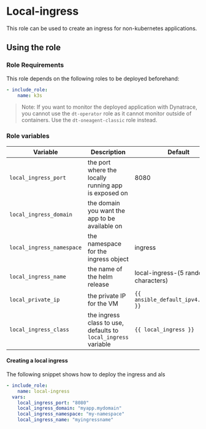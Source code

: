 # Local-ingress

This role can be used to create an ingress for non-kubernetes applications.

## Using the role

### Role Requirements

This role depends on the following roles to be deployed beforehand:
```yaml
- include_role:
    name: k3s
```
> Note: If you want to monitor the deployed application with Dynatrace, you cannot use the `dt-operator` role as it cannot monitor outside of containers. Use the `dt-oneagent-classic` role instead.

### Role variables

| Variable | Description | Default |
| --- | --- | --- |
| `local_ingress_port` | the port where the locally running app is exposed on | 8080 |
| `local_ingress_domain` | the domain you want the app to be available on | |
| `local_ingress_namespace` | the namespace for the ingress object | ingress |
| `local_ingress_name` | the name of the helm release | local-ingress-(5 random characters) |
| `local_private_ip` | the private IP for the VM | `{{ ansible_default_ipv4.address }}`|
| `local_ingress_class` | the ingress class to use, defaults to `local_ingress` variable| `{{ local_ingress }}` |


#### Creating a local ingress

The following snippet shows how to deploy the ingress and als

```yaml
- include_role:
    name: local-ingress
  vars:
    local_ingress_port: "8080"
    local_ingress_domain: "myapp.mydomain"
    local_ingress_namespace: "my-namespace"
    local_ingress_name: "myingressname"
```
